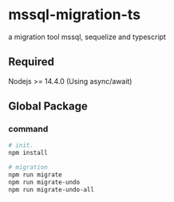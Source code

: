 # mssql-migration-ts
 a migration tool mssql, sequelize and typescript

## Required

Nodejs >= 14.4.0 (Using async/await)

## Global Package


### command

```bash
# init.
npm install

# migration
npm run migrate
npm run migrate-undo
npm run migrate-undo-all
